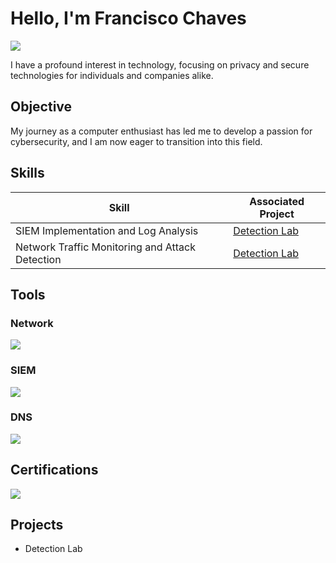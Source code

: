 # Hello, I'm Francisco Chaves
<a href="https://www.linkedin.com/in/franchaves/"><img src="https://img.shields.io/badge/-LinkedIn-0072b1?&style=for-the-badge&logo=linkedin&logoColor=white" /></a>

I have a profound interest in technology, focusing on privacy and secure technologies for individuals and companies alike.

## Objective

My journey as a computer enthusiast has led me to develop a passion for cybersecurity, and I am now eager to transition into this field. 

## Skills

| Skill                                         | Associated Project         |
|-----------------------------------------------|----------------------------|
| SIEM Implementation and Log Analysis          | <a href="https://google.com">Detection Lab</a>|
| Network Traffic Monitoring and Attack Detection | <a href="https://google.com">Detection Lab</a>|

## Tools

### Network
<div>
    <img src="https://img.shields.io/badge/-Wireshark-1679A7?&style=for-the-badge&logo=Wireshark&logoColor=white" />
</div>

### SIEM
<div>
    <img src="https://img.shields.io/badge/Wazuh_SIEM-2B9FC3?style=for-the-badge&logo=wazuh&logoColor=white" />
</div>

### DNS
<div>
    <img src="https://img.shields.io/badge/NextDNS-000000?style=for-the-badge&logo=nextdns&logoColor=white" />
</div>

## Certifications
<div>
<img src="https://img.shields.io/badge/Google_Cybersecurity_Professional_Certificate-4285F4?style=for-the-badge&logo=google&logoColor=white" />
</div>

## Projects
- Detection Lab
